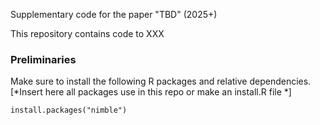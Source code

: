 Supplementary code for the paper "TBD" (2025+)

This repository contains code to XXX

### Preliminaries

Make sure to install the following R packages and relative dependencies. 
[*Insert here all packages use in this repo or make an install.R file *]


```{}
install.packages("nimble")
```
